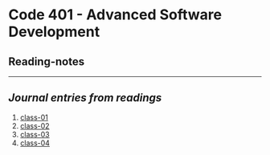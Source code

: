 # Code 401 - Advanced Software Development  
## Reading-notes
***

## *Journal entries from readings*

1. [class-01](https://christopherhamersly.github.io/reading-notes/401/class-01)
1. [class-02](https://christopherhamersly.github.io/reading-notes/401/class-02)
1. [class-03](https://christopherhamersly.github.io/reading-notes/401/class-03)
1. [class-04](https://christopherhamersly.github.io/reading-notes/401/class-04)
<!-- 1. [class-05](https://christopherhamersly.github.io/reading-notes/401/class-05)
1. [class-06](https://christopherhamersly.github.io/reading-notes/401/class-06)
1. [class-07](https://christopherhamersly.github.io/reading-notes/401/class-07)
1. [class-08](https://christopherhamersly.github.io/reading-notes/401/class-08)
1. [class-09](https://christopherhamersly.github.io/reading-notes/401/class-09)
1. [class-10](https://christopherhamersly.github.io/reading-notes/401/class-10)
1. [class-11](https://christopherhamersly.github.io/reading-notes/401/class-11)
1. [class-12](https://christopherhamersly.github.io/reading-notes/401/class-12)
1. [class-13](https://christopherhamersly.github.io/reading-notes/401/class-13)
1. [class-14](https://christopherhamersly.github.io/reading-notes/401/class-14)
1. [class-15](https://christopherhamersly.github.io/reading-notes/401/class-15)  -->
